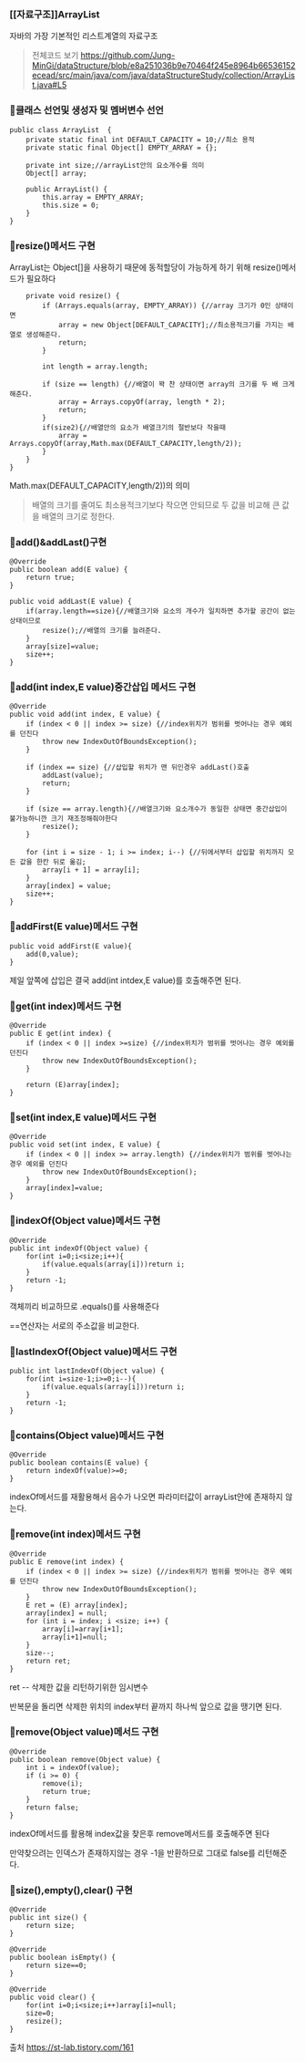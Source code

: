 <h3>[[자료구조]]ArrayList</h3>
자바의 가장 기본적인 리스트계열의 자료구조

> 전체코드 보기
https://github.com/Jung-MinGi/dataStructure/blob/e8a251036b9e70464f245e8964b66536152ecead/src/main/java/com/java/dataStructureStudy/collection/ArrayList.java#L5


<h3>🧐클래스 선언및 생성자 및 멤버변수 선언</h3>

```
public class ArrayList  {
    private static final int DEFAULT_CAPACITY = 10;//최소 용적
    private static final Object[] EMPTY_ARRAY = {};

    private int size;//arrayList안의 요소개수를 의미
    Object[] array;

    public ArrayList() {
        this.array = EMPTY_ARRAY;
        this.size = 0;
    }
}
```

<h3>🧐resize()메서드 구현</h3>

ArrayList는 Object[]을 사용하기 때문에 동적할당이 가능하게 하기 위해 resize()메서드가 필요하다
```
    private void resize() {
        if (Arrays.equals(array, EMPTY_ARRAY)) {//array 크기가 0인 상태이면 
            array = new Object[DEFAULT_CAPACITY];//최소용적크기를 가지는 배열로 생성해준다.
            return;
        }

        int length = array.length;

        if (size == length) {//배열이 꽉 찬 상태이면 array의 크기를 두 배 크게해준다.
            array = Arrays.copyOf(array, length * 2);
            return;
        }
        if(size2){//배열안의 요소가 배열크기의 절반보다 작을때
            array = Arrays.copyOf(array,Math.max(DEFAULT_CAPACITY,length/2));
        }
    }
}
```
Math.max(DEFAULT_CAPACITY,length/2))의 의미
> 배열의 크기를 줄여도 최소용적크기보다 작으면 안되므로 두 값을 비교해 큰 값을 배열의 크기로 정한다.

<h3>🧐add()&addLast()구현</h3>

```
@Override
public boolean add(E value) {
    return true;
}

public void addLast(E value) {
    if(array.length==size){//배열크기와 요소의 개수가 일치하면 추가할 공간이 없는상태이므로
        resize();//배열의 크기를 늘려준다.
    }
    array[size]=value;
    size++;
}
```
<h3>🧐add(int index,E value)중간삽입 메서드 구현</h3>

```
@Override
public void add(int index, E value) {
    if (index < 0 || index >= size) {//index위치가 범위를 벗어나는 경우 예외를 던진다
        throw new IndexOutOfBoundsException();
    }

    if (index == size) {//삽입할 위치가 맨 뒤인경우 addLast()호출
        addLast(value);
        return;
    }

    if (size == array.length){//배열크기와 요소개수가 동일한 상태면 중간삽입이 불가능하니깐 크기 재조정해줘야한다
        resize();
    }

    for (int i = size - 1; i >= index; i--) {//뒤에서부터 삽입할 위치까지 모든 값을 한칸 뒤로 옮김;
        array[i + 1] = array[i];
    }
    array[index] = value;
    size++;
}
```
<h3>🧐addFirst(E value)메서드 구현</h3>

```
public void addFirst(E value){
    add(0,value);
}
```
제일 앞쪽에 삽입은 결국 add(int intdex,E value)를 호출해주면 된다.

<h3>🧐get(int index)메서드 구현</h3>

```
@Override
public E get(int index) {
    if (index < 0 || index >=size) {//index위치가 범위를 벗어나는 경우 예외를 던진다
        throw new IndexOutOfBoundsException();
    }

    return (E)array[index];
}
```
<h3>🧐set(int index,E value)메서드 구현</h3>
  
```
@Override
public void set(int index, E value) {
    if (index < 0 || index >= array.length) {//index위치가 범위를 벗어나는 경우 예외를 던진다
        throw new IndexOutOfBoundsException();
    }
    array[index]=value;
}
```
<h3>🧐indexOf(Object value)메서드 구현</h3>

```
@Override
public int indexOf(Object value) {
    for(int i=0;i<size;i++){
        if(value.equals(array[i]))return i;
    }
    return -1;
}
```
객체끼리 비교하므로 .equals()를 사용해준다

==연산자는 서로의 주소값을 비교한다.

<h3>🧐lastIndexOf(Object value)메서드 구현</h3>

```
public int lastIndexOf(Object value) {
    for(int i=size-1;i>=0;i--){
        if(value.equals(array[i]))return i;
    }
    return -1;
}
```
<h3>🧐contains(Object value)메서드 구현</h3>
  
```
@Override
public boolean contains(E value) {
    return indexOf(value)>=0;
}
```

indexOf메서드를 재활용해서 음수가 나오면 파라미터값이 arrayList안에 존재하지 않는다.



<h3>🧐remove(int index)메서드 구현</h3>

```
@Override
public E remove(int index) {
    if (index < 0 || index >= size) {//index위치가 범위를 벗어나는 경우 예외를 던진다
        throw new IndexOutOfBoundsException();
    }
    E ret = (E) array[index];
    array[index] = null;
    for (int i = index; i <size; i++) {
        array[i]=array[i+1];
        array[i+1]=null;
    }
    size--;
    return ret;
}
```
ret -- 삭제한 값을 리턴하기위한 임시변수

반복문을 돌리면 삭제한 위치의 index부터 끝까지 하나씩 앞으로 값을 땡기면 된다.

<h3>🧐remove(Object value)메서드 구현</h3>

```
@Override
public boolean remove(Object value) {
    int i = indexOf(value);
    if (i >= 0) {
        remove(i);
        return true;
    }
    return false;
}
```
indexOf메서드를 활용해 index값을 찾은후 remove메서드를 호출해주면 된다

만약찾으려는 인덱스가 존재하지않는 경우 -1을 반환하므로 그대로 false를 리턴해준다.

<h3>🧐size(),empty(),clear() 구현</h3>

```
@Override
public int size() {
    return size;
}

@Override
public boolean isEmpty() {
    return size==0;
}

@Override
public void clear() {
    for(int i=0;i<size;i++)array[i]=null;
    size=0;
    resize();
}
```



출처 https://st-lab.tistory.com/161
